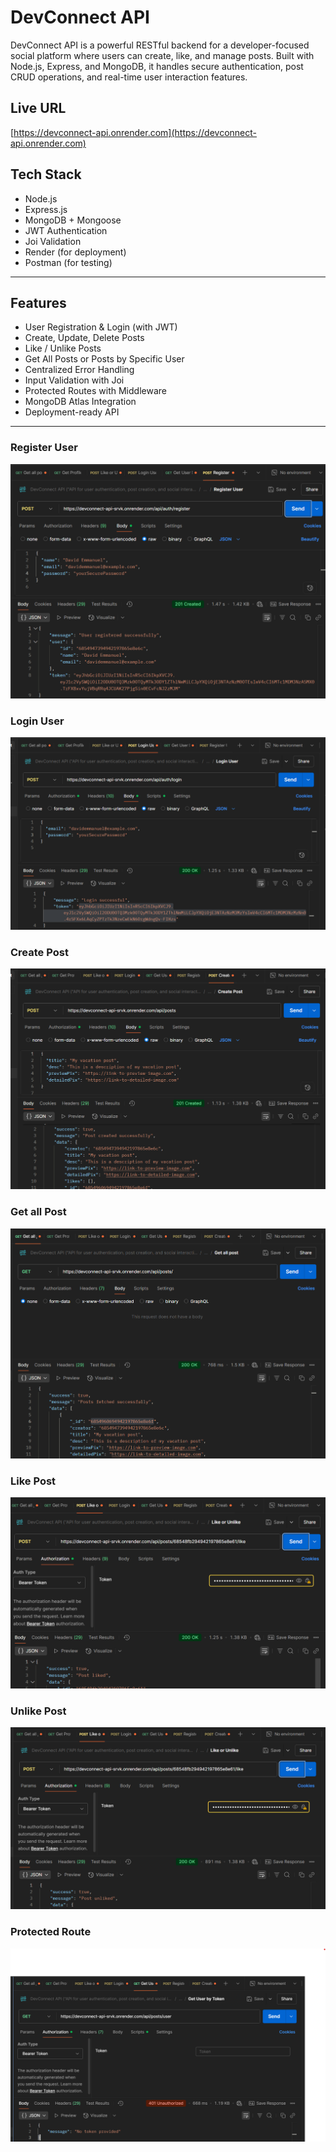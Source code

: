 # DevConnect API

DevConnect API is a powerful RESTful backend for a developer-focused social platform where users can create, like, and manage posts. Built with Node.js, Express, and MongoDB, it handles secure authentication, post CRUD operations, and real-time user interaction features.

##  Live URL

[https://devconnect-api.onrender.com](https://devconnect-api.onrender.com)

##  Tech Stack

- Node.js
- Express.js
- MongoDB + Mongoose
- JWT Authentication
- Joi Validation
- Render (for deployment)
- Postman (for testing)

---

## Features

-  User Registration & Login (with JWT)
-  Create, Update, Delete Posts
-  Like / Unlike Posts
-  Get All Posts or Posts by Specific User
-  Centralized Error Handling
-  Input Validation with Joi
-  Protected Routes with Middleware
-  MongoDB Atlas Integration
-  Deployment-ready API

---

###  Register User

![Register Success](./screenshots/Register-User.png)

###  Login User

![Login Success](./screenshots/Login-User.png)

###  Create Post

![Create Post](./screenshots/Create-Post.png)

###  Get all Post

![Get Post](./screenshots/Get-all-post.png)

###  Like Post

![Like Post](./screenshots/Liked-Post.png)

###  Unlike Post

![Unlike Post](./screenshots/Unlike-Post.png)

###  Protected Route

![Protected Route](./screenshots/Protected-Route.png)

